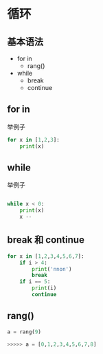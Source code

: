 # 循环

## 基本语法
- for in
  - rang()
- while
  - break
  - continue

## for in

举例子
```python
for x in [1,2,3]:
    print(x)
```
## while
举例子
```python

while x < 0:
    print(x)
    x --
```
## break 和 continue

```python
for x in [1,2,3,4,5,6,7]:
    if i > 4:
        print('nnon')
        break
    if i == 5:
        print(i)
        continue
```
## rang()

```python
a = rang(9)

>>>>> a = [0,1,2,3,4,5,6,7,8]
```
